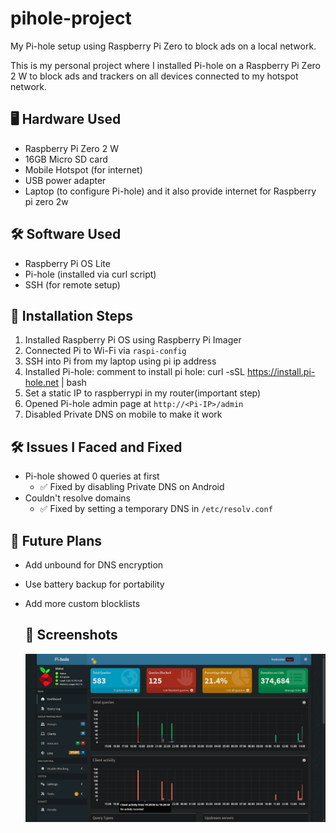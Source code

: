 # pihole-project
My Pi-hole setup using Raspberry Pi Zero to block ads on a local network.

This is my personal project where I installed Pi-hole on a Raspberry Pi Zero 2 W to block ads and trackers on all devices connected to my hotspot network.

## 🖥️ Hardware Used
- Raspberry Pi Zero 2 W
- 16GB Micro SD card
- Mobile Hotspot (for internet)
- USB power adapter
- Laptop (to configure Pi-hole) and it also provide internet for Raspberry pi zero 2w

## 🛠️ Software Used
- Raspberry Pi OS Lite
- Pi-hole (installed via curl script)
- SSH (for remote setup)

## 🔧 Installation Steps
1. Installed Raspberry Pi OS using Raspberry Pi Imager
2. Connected Pi to Wi-Fi via `raspi-config`
3. SSH into Pi from my laptop using pi ip address
4. Installed Pi-hole:
comment to install pi hole:
curl -sSL https://install.pi-hole.net | bash
5. Set a static IP to raspberrypi in my router(important step)
6. Opened Pi-hole admin page at `http://<Pi-IP>/admin`
7. Disabled Private DNS on mobile to make it work

## 🛠️ Issues I Faced and Fixed
- Pi-hole showed 0 queries at first
  - ✅ Fixed by disabling Private DNS on Android
- Couldn't resolve domains
  - ✅ Fixed by setting a temporary DNS in `/etc/resolv.conf`
 
 ## 🚀 Future Plans
- Add unbound for DNS encryption
- Use battery backup for portability
- Add more custom blocklists

  ## 📸 Screenshots
  ![Pi-hole Dashboard](Screenshot%202025-06-30%20192611.png)



